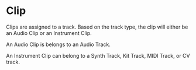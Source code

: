 # Clip

Clips are assigned to a track. Based on the track type, the clip will either be an Audio Clip or an Instrument Clip.

An Audio Clip is belongs to an Audio Track.

An Instrument Clip can belong to a Synth Track, Kit Track, MIDI Track, or CV track.